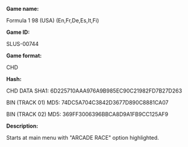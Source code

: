 **Game name:**

Formula 1 98 (USA) (En,Fr,De,Es,It,Fi)

**Game ID:**

SLUS-00744

**Game format:**

CHD

**Hash:**

CHD DATA SHA1: 6D225710AAA976A9B985EC90C21982FD7B27D263

BIN (TRACK 01) MD5: 74DC5A704C3842D3677D890C8881CA07

BIN (TRACK 02) MD5: 369FF3006396BBCA8D9A1FB9CC125AF9

**Description:**

Starts at main menu with "ARCADE RACE" option highlighted.